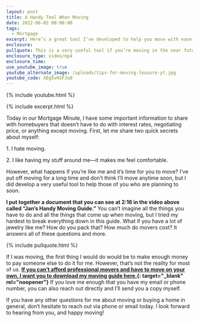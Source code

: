 ```yaml
---
layout: post
title: A Handy Tool When Moving
date: 2022-06-02 00:00:00
tags:
  - Mortgage
excerpt: Here’s a great tool I’ve developed to help you move with ease.
enclosure:
pullquote: This is a very useful tool if you’re moving in the near future.
enclosure_type: video/mp4
enclosure_time:
use_youtube_image: true
youtube_alternate_image: /uploads/tips-for-moving-leasure-yt.jpg
youtube_code: XEg5vH2FJu0
---
```

{% include youtube.html %}

{% include excerpt.html %}

Today in our Mortgage Minute, I have some important information to share with homebuyers that doesn’t have to do with interest rates, negotiating price, or anything except moving. First, let me share two quick secrets about myself:

1\. I hate moving.&nbsp;

2\. I like having my stuff around me—it makes me feel comfortable.

However, what happens if you’re like me and it’s time for you to move? I’ve put off moving for a long time and don’t think I’ll move anytime soon, but I did develop a very useful tool to help those of you who are planning to soon.&nbsp;&nbsp;

**I put together a document that you can see at 2:16 in the video above called “Jan’s Handy Moving Guide.”** You can’t imagine all the things you have to do and all the things that come up when moving, but I tried my hardest to break everything down in this guide. What if you have a lot of jewelry like me? How do you pack that? How much do movers cost? It answers all of these questions and more.

{% include pullquote.html %}

If I was moving, the first thing I would do would be to make enough money to pay someone else to do it for me. However, that’s not the reality for most of us. **[If you can’t afford professional movers and have to move on your own, I want you to download my moving guide here.](/uploads/MOVING-CHECKLIST_new-Jan-Flyer.pdf){: target="_blank" rel="noopener"}** If you love me enough that you have my email or phone number, you can also reach out directly and I’ll send you a copy myself.

If you have any other questions for me about moving or buying a home in general, don’t hesitate to reach out via phone or email today. I look forward to hearing from you, and happy moving\!
